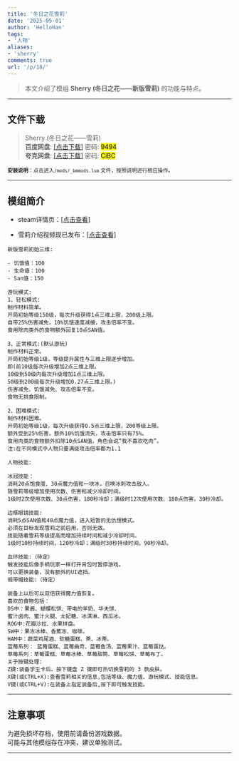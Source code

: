 ```yaml
---
title: '冬日之花雪莉'
date: '2025-05-01'
author: 'HelloHan'
tags:
- '人物'
aliases:
- 'sherry'
comments: true
url: '/p/18/'
---
```


> 本文介绍了模组 **Sherry (冬日之花——新版雪莉)** 的功能与特点。

---

## 文件下载

> Sherry (冬日之花——雪莉)  
 **百度网盘**: [[点击下载]](https://pan.baidu.com/s/1POSlYOqVYEU2LA6zF2SS1g?pwd=9494) 密码:
  <mark>9494</mark>  
**夸克网盘**: [[点击下载]](https://pan.quark.cn/s/575e0b3cd4d3) 密码: <mark>CiBC</mark>  

<small> **安装说明**：点击进入`/mods/_bmmods.lua` 文件，按照说明进行相应操作。</small>  

---

## 模组简介

  - steam详情页：[[点击查看]](https://steamcommunity.com/sharedfiles/filedetails/?id=3256004210)

  - 雪莉介绍视频现已发布：[[点击查看]](https://www.bilibili.com/video/BV1mZezeKErL)

``` shell
新版雪莉初始三维:

- 饥饿值：100
- 生命值：100
- San值：150

游玩模式:
1、轻松模式:
制作材料简单。
开局初始等级150级，每次升级获得1点三维上限，200级上限。
自带25%伤害减免，10%饥饿速度减缓，攻击倍率不变。
食用除肉类外的食物额外回复10点SAN值。

3、正常模式:(默认游玩)
制作材料正常。
开局初始等级1级，等级提升属性与三维上限逐步增加。
即(前10级每次升级增加2点三维上限。
10级到50级内每次升级增加1点三维上限。
50级到200级每次升级增加0.27点三维上限。)
伤害减免、饥饿减免、攻击倍率不变。
食物无挑食限制。

2、困难模式:
制作材料困难。
开局初始等级1级，每次升级获得0.5点三维上限，200等级上限。
额外受到25%伤害，额外10%饥饿流失，攻击倍率只有75%。
食用肉类的食物额外扣除10点SAN值，角色会说“我不喜欢吃肉”。
注:在不同模式中人物只要满级攻击倍率都为1.1

人物技能:

冰冠技能：
消耗20点饱食度、30点魔力值和一块冰，召唤冰刺攻击敌人。
随雪莉等级增加使用次数、伤害和减少冷却时间。
1级时2次使用次数、30点伤害，180秒冷却；满级时12次使用次数、180点伤害，30秒冷却。

边框眼镜技能:
消耗5点SAN值和40点魔力值，进入短暂的无仇恨模式。
必须在目标发现雪莉之前启用，否则无效。
技能随着雪莉等级提高而增加持续时间和减少冷却时间。
1级时10秒持续时间，120秒冷却；满级时30秒持续时间，90秒冷却。

血环技能:（待定）
触发技能后像手柄玩家一样打开背包时暂停游戏。
可以更换装备，没有额外的UI遮挡。
缎带帽技能:（待定）

装备上以后可以双倍获得魔力值恢复。
喜欢的食物包括：
DS中：果酱、蝴蝶松饼、带电的羊奶、华夫饼、
蜜汁卤肉、蜜汁火腿、太妃糖、冰淇淋、西瓜冰。
ROG中:花瓣沙拉、水果拼盘。
SW中：果冻冰棒、香蕉冻、咖啡。
HAM中：蔬菜鸡尾酒、软糖蛋糕、茶、冰茶。
蓝莓系列： 蓝莓蛋糕、蓝莓曲奇、蓝莓鱼汤、蓝莓果汁、蓝莓蛋挞。
草莓系列：草莓蛋糕、草莓冰棒、草莓甜筒、草莓松饼、草莓布丁。
关于按键处理:
Z键:装备学生卡后，按下键盘 Z 键即可热切换雪莉的 3 款皮肤。
X键(或CTRL+X):查看雪莉相关的信息,包括等级、魔力值、游玩模式、技能信息。
V键(或CTRL+V):在装备上指定装备后,按下即可触发技能。

```

---

## 注意事项

>  
为避免损坏存档，使用前请备份游戏数据。  
可能与其他模组存在冲突，建议单独测试。  

---


